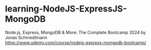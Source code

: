 # learning-NodeJS-ExpressJS-MongoDB
Node.js, Express, MongoDB & More: The Complete Bootcamp 2024 by Jonas Schmedtmann
<br>
https://www.udemy.com/course/nodejs-express-mongodb-bootcamp/
